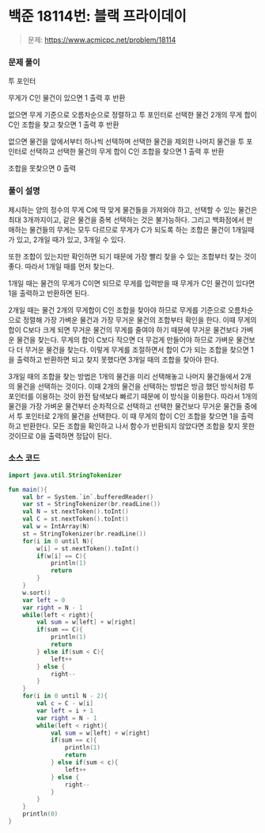 # 백준 18114번: 블랙 프라이데이

> 문제: https://www.acmicpc.net/problem/18114

### 문제 풀이

투 포인터

무게가 C인 물건이 있으면 1 출력 후 반환

없으면 무게 기준으로 오름차순으로 정렬하고 투 포인터로 선택한 물건 2개의 무게 합이 C인 조합을 찾고 찾으면 1 출력 후 반환

없으면 물건을 앞에서부터 하나씩 선택하며 선택한 물건을 제외한 나머지 물건을 투 포인터로 선택하고 선택한 물건의 무게 합이 C인 조합을 찾으면 1 출력 후 반환

조합을 못찾으면 0 출력

### 풀이 설명

제시하는 양의 정수의 무게 C에 딱 맞게 물건들을 가져와야 하고, 선택할 수 있는 물건은 최대 3개까지이고, 같은 물건을 중복 선택하는 것은 불가능하다. 그리고 백화점에서 판매하는 물건들의 무게는 모두 다르므로 무게가 C가 되도록 하는 조합은 물건이 1개일때가 있고, 2개일 때가 있고, 3개일 수 있다.

또한 조합이 있는지만 확인하면 되기 때문에 가장 빨리 찾을 수 있는 조합부터 찾는 것이 좋다. 따라서 1개일 때를 먼저 찾는다.

1개일 때는 물건의 무게가 C이면 되므로 무게를 입력받을 때 무게가 C인 물건이 있다면 1을 출력하고 반환하면 된다.

2개일 때는 물건 2개의 무게합이 C인 조합을 찾아야 하므로 무게를 기준으로 오름차순으로 정렬해 가장 가벼운 물건과 가장 무거운 물건의 조합부터 확인을 한다. 이때 무게의 합이 C보다 크게 되면 무거운 물건의 무게를 줄여야 하기 때문에 무거운 물건보다 가벼운 물건을 찾는다. 무게의 합이 C보다 작으면 더 무겁게 만들어야 하므로 가벼운 물건보다 더 무거운 물건을 찾는다. 이렇게 무게를 조절하면서 합이 C가 되는 조합을 찾으면 1을 출력하고 반환하면 되고 찾지 못했다면 3개일 때의 조합을 찾아야 한다.

3개일 때의 조합을 찾는 방법은 1개의 물건을 미리 선택해놓고 나머지 물건들에서 2개의 물건을 선택하는 것이다. 이때 2개의 물건을 선택하는 방법은 방금 했던 방식처럼 투 포인터를 이용하는 것이 완전 탐색보다 빠르기 때문에 이 방식을 이용한다. 따라서 1개의 물건을 가장 가벼운 물건부터 순차적으로 선택하고 선택한 물건보다 무거운 물건들 중에서 투 포인터로 2개의 물건을 선택한다. 이 때 무게의 합이 C인 조합을 찾으면 1을 출력하고 반환한다. 모든 조합을 확인하고 나서 함수가 반환되지 않았다면 조합을 찾지 못한것이므로 0을 출력하면 정답이 된다.

### 소스 코드
```kotlin
import java.util.StringTokenizer

fun main(){
    val br = System.`in`.bufferedReader()
    var st = StringTokenizer(br.readLine())
    val N = st.nextToken().toInt()
    val C = st.nextToken().toInt()
    val w = IntArray(N)
    st = StringTokenizer(br.readLine())
    for(i in 0 until N){
        w[i] = st.nextToken().toInt()
        if(w[i] == C){
            println(1)
            return
        }
    }
    w.sort()
    var left = 0
    var right = N - 1
    while(left < right){
        val sum = w[left] + w[right]
        if(sum == C){
            println(1)
            return
        } else if(sum < C){
            left++
        } else {
            right--
        }
    }
    for(i in 0 until N - 2){
        val c = C - w[i]
        var left = i + 1
        var right = N - 1
        while(left < right){
            val sum = w[left] + w[right]
            if(sum == c){
                println(1)
                return
            } else if(sum < c){
                left++
            } else {
                right--
            }
        }
    }
    println(0)
}
```